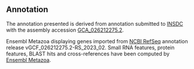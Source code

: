 **Annotation**
----------

The annotation presented is derived from annotation submitted to
[INSDC](http://www.insdc.org) with the assembly accession [GCA\_026212275.2](http://www.ebi.ac.uk/ena/data/view/GCA_026212275.2).

Ensembl Metazoa displaying genes imported from [NCBI RefSeq](https://www.ncbi.nlm.nih.gov/genome/annotation_euk/Microplitis_demolitor/GCF_026212275.2-RS_2023_02) annotation release vGCF_026212275.2-RS_2023_02.
Small RNA features, protein features, BLAST hits and cross-references have been
computed by [Ensembl Metazoa](https://metazoa.ensembl.org/info/genome/annotation/index.html).
